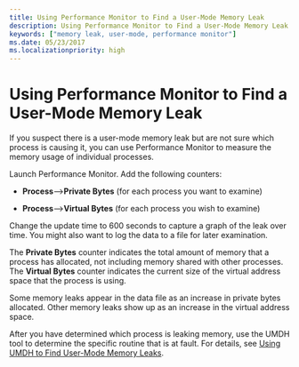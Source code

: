 ```yaml
---
title: Using Performance Monitor to Find a User-Mode Memory Leak
description: Using Performance Monitor to Find a User-Mode Memory Leak
keywords: ["memory leak, user-mode, performance monitor"]
ms.date: 05/23/2017
ms.localizationpriority: high 
---
```


# Using Performance Monitor to Find a User-Mode Memory Leak


If you suspect there is a user-mode memory leak but are not sure which process is causing it, you can use Performance Monitor to measure the memory usage of individual processes.

Launch Performance Monitor. Add the following counters:

-   **Process**--&gt;**Private Bytes** (for each process you want to examine)

-   **Process**--&gt;**Virtual Bytes** (for each process you wish to examine)

Change the update time to 600 seconds to capture a graph of the leak over time. You might also want to log the data to a file for later examination.

The **Private Bytes** counter indicates the total amount of memory that a process has allocated, not including memory shared with other processes. The **Virtual Bytes** counter indicates the current size of the virtual address space that the process is using.

Some memory leaks appear in the data file as an increase in private bytes allocated. Other memory leaks show up as an increase in the virtual address space.

After you have determined which process is leaking memory, use the UMDH tool to determine the specific routine that is at fault. For details, see [Using UMDH to Find User-Mode Memory Leaks](using-umdh-to-find-a-user-mode-memory-leak.md).

 

 





